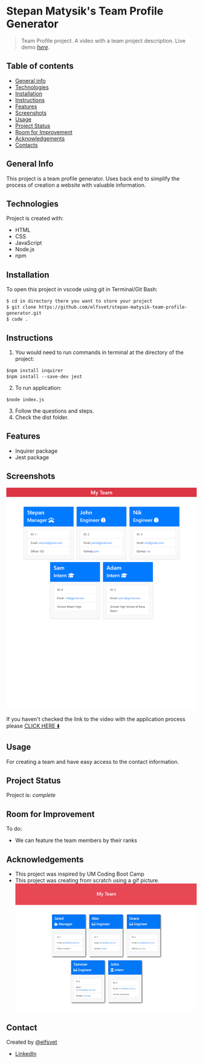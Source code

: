 # Stepan Matysik's Team Profile Generator
> Team Profile project. A video with a team project description.
> Live demo [_here_](https://youtu.be/A1Pvhj1zYf8). 

## Table of contents
* [General info](#general-info)
* [Technologies](#technologies)
* [Installation](#installation)
* [Instructions](#instructions)
* [Features](#features)
* [Screenshots](#screenshots)
* [Usage](#usage)
* [Project Status](#project-status)
* [Room for Improvement](#room-for-improvement)
* [Acknowledgements](#acknowledgements)
* [Contacts](#contact)



## General Info
This project is a team profile generator. Uses back end to simplify the process of creation a website with valuable information.
## Technologies
Project is created with:
- HTML
- CSS
- JavaScript
- Node.js
- npm

## Installation
To open this project in vscode using git in Terminal/Git Bash:

```
$ cd in directory there you want to store your project
$ git clone https://github.com/elfsvet/stepan-matysik-team-profile-generator.git
$ code .
```

## Instructions
1. You would need to run commands in terminal at the directory of the project:
```
$npm install inquirer
$npm install --save-dev jest
```
2. To run application:
```
$node index.js
```
3. Follow the questions and steps.
4. Check the dist folder.

## Features
- Inquirer package
- Jest package

## Screenshots
![Example screenshot](./src/images/screen-shot.png)

If you haven't checked the link to the video with the application process please [CLICK HERE ⬇️](https://youtu.be/A1Pvhj1zYf8)


## Usage
For creating a team and have easy access to the contact information.
## Project Status
Project is: _complete_

## Room for Improvement
To do:
- We can feature the team members by their ranks

## Acknowledgements
- This project was inspired by UM Coding Boot Camp
- This project was creating from scratch using a gif picture.
![Example gif](./src/images/sample.jpg)
## Contact
Created by [@elfsvet](https://github.com/elfsvet)
- [LinkedIn](https://www.linkedin.com/in/stepanmatysik/)